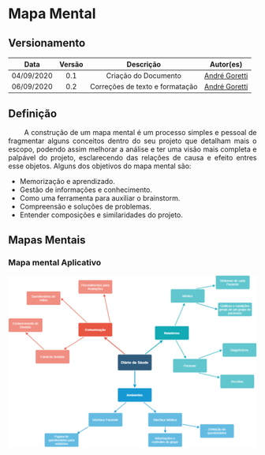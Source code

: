 # Mapa Mental
## Versionamento
| Data | Versão | Descrição | Autor(es) |
|:----:|:------:|:---------:|:---------:|
| 04/09/2020 | 0.1 | Criação do Documento | [André Goretti](https://github.com/AGoretti) |
| 06/09/2020 | 0.2 | Correções de texto e formatação | [André Goretti](https://github.com/AGoretti) |

## Definição

<p align="justify">&emsp;&emsp; A construção de um mapa mental é um processo simples e pessoal de fragmentar alguns conceitos dentro do seu projeto que detalham mais o escopo, podendo assim melhorar a análise e ter uma visão mais completa e palpável do projeto, esclarecendo das relações de causa e efeito entres esse objetos. Alguns dos objetivos do mapa mental são: </p>

- Memorização e aprendizado.
- Gestão de informações e conhecimento.
- Como uma ferramenta para auxiliar o brainstorm.
- Compreensão e soluções de problemas.
- Entender composições e similaridades do projeto.

## Mapas Mentais
### Mapa mental Aplicativo

![mapa_mental](./img/mapa_mental.png)
